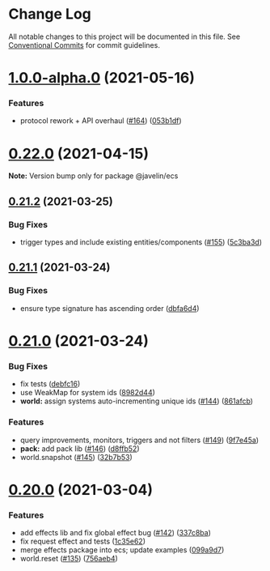 # Change Log

All notable changes to this project will be documented in this file.
See [Conventional Commits](https://conventionalcommits.org) for commit guidelines.

# [1.0.0-alpha.0](https://github.com/3mcd/javelin/compare/v0.22.0...v1.0.0-alpha.0) (2021-05-16)


### Features

* protocol rework + API overhaul ([#164](https://github.com/3mcd/javelin/issues/164)) ([053b1df](https://github.com/3mcd/javelin/commit/053b1dfc5972786b86d06339db8c6751a8dae6f4))





# [0.22.0](https://github.com/3mcd/javelin/compare/v0.21.2...v0.22.0) (2021-04-15)

**Note:** Version bump only for package @javelin/ecs





## [0.21.2](https://github.com/3mcd/javelin/compare/v0.21.1...v0.21.2) (2021-03-25)


### Bug Fixes

* trigger types and include existing entities/components ([#155](https://github.com/3mcd/javelin/issues/155)) ([5c3ba3d](https://github.com/3mcd/javelin/commit/5c3ba3d8253c42b2431942f461d7d8742a8bec27))





## [0.21.1](https://github.com/3mcd/javelin/compare/v0.21.0...v0.21.1) (2021-03-24)


### Bug Fixes

* ensure type signature has ascending order ([dbfa6d4](https://github.com/3mcd/javelin/commit/dbfa6d478de9e585f97de6bc23351a2bb25f1e63))





# [0.21.0](https://github.com/3mcd/javelin/compare/v0.20.0...v0.21.0) (2021-03-24)


### Bug Fixes

* fix tests ([debfc16](https://github.com/3mcd/javelin/commit/debfc16a283260d318c4a21bc101065e4c90c5f6))
* use WeakMap for system ids ([8982d44](https://github.com/3mcd/javelin/commit/8982d44850ce9f1374b977ba04beccf9aa5bd1bb))
* **world:** assign systems auto-incrementing unique ids ([#144](https://github.com/3mcd/javelin/issues/144)) ([861afcb](https://github.com/3mcd/javelin/commit/861afcb61e459c1dcbfd81bfee939939a264b270))


### Features

* query improvements, monitors, triggers and not filters ([#149](https://github.com/3mcd/javelin/issues/149)) ([9f7e45a](https://github.com/3mcd/javelin/commit/9f7e45a9d6ee42b46f0f537e8f798c7c70b34388))
* **pack:** add pack lib ([#146](https://github.com/3mcd/javelin/issues/146)) ([d8ffb52](https://github.com/3mcd/javelin/commit/d8ffb527a097b431e0a0e7303539c3fece284213))
* world.snapshot ([#145](https://github.com/3mcd/javelin/issues/145)) ([32b7b53](https://github.com/3mcd/javelin/commit/32b7b533e061a62343d6532281949bd8db5ea602))





# [0.20.0](https://github.com/3mcd/javelin/compare/v0.19.4...v0.20.0) (2021-03-04)


### Features

* add effects lib and fix global effect bug ([#142](https://github.com/3mcd/javelin/issues/142)) ([337c8ba](https://github.com/3mcd/javelin/commit/337c8bad679eb15465bdebdadcecc63d29950db8))
* fix request effect and tests ([1c35e62](https://github.com/3mcd/javelin/commit/1c35e620c00a14f71e433a60fb3fc34ceb53051d))
* merge effects package into ecs; update examples ([099a9d7](https://github.com/3mcd/javelin/commit/099a9d79e1064016b5b6752e49dbdf4065c0b27c))
* world.reset ([#135](https://github.com/3mcd/javelin/issues/135)) ([756aeb4](https://github.com/3mcd/javelin/commit/756aeb4ac7ffa0be09a5d4193b554e9332b33776))
